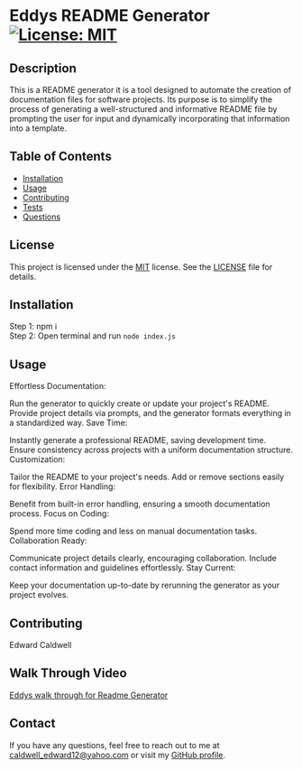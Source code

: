 # Eddys README Generator [![License: MIT](https://img.shields.io/badge/License-MIT-yellow.svg)](https://opensource.org/licenses/MIT)

## Description
This is a README generator it is a tool designed to automate the creation of documentation files for software projects. Its purpose is to simplify the process of generating a well-structured and informative README file by prompting the user for input and dynamically incorporating that information into a template.

## Table of Contents
- [Installation](#installation)
- [Usage](#usage)
- [Contributing](#contributing)
- [Tests](#tests)
- [Questions](#questions)
## License

This project is licensed under the [MIT](https://opensource.org/licenses/MIT) license. See the [LICENSE](LICENSE) file for details.

## Installation
Step 1: npm i <br/> Step 2: Open terminal and run ```node index.js```

## Usage

Effortless Documentation:

Run the generator to quickly create or update your project's README.
Provide project details via prompts, and the generator formats everything in a standardized way.
Save Time:

Instantly generate a professional README, saving development time.
Ensure consistency across projects with a uniform documentation structure.
Customization:

Tailor the README to your project's needs.
Add or remove sections easily for flexibility.
Error Handling:

Benefit from built-in error handling, ensuring a smooth documentation process.
Focus on Coding:

Spend more time coding and less on manual documentation tasks.
Collaboration Ready:

Communicate project details clearly, encouraging collaboration.
Include contact information and guidelines effortlessly.
Stay Current:

Keep your documentation up-to-date by rerunning the generator as your project evolves.

## Contributing

Edward Caldwell

## Walk Through Video
<a href='https://drive.google.com/file/d/14ZgqBFD3du564lo0KgHZERtV40Ko3tdS/view'>Eddys walk through for Readme Generator<a/>

## Contact
If you have any questions, feel free to reach out to me at [caldwell_edward12@yahoo.com](mailto:caldwell_edward12@yahoo.com) or visit my [GitHub profile](https://github.com/eddybowbow).